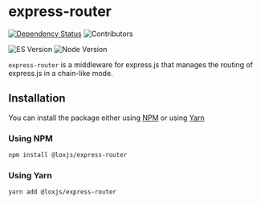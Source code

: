 # express-router

[![Dependency Status][downloads-image]][npm-url]
![Contributors](https://img.shields.io/github/contributors/loxjs/express-router?label=contributors%20on%20all%20branches)

![ES Version](https://img.shields.io/badge/ES-2021-yellow)
![Node Version](https://img.shields.io/badge/node-18.x-green)

`express-router` is a middleware for express.js that manages the routing of express.js in a chain-like mode.

## Installation

You can install the package either using [NPM](https://www.npmjs.com/package/@loxjs/express-router) or using [Yarn](https://yarnpkg.com/package/@loxjs/express-router)


### Using NPM

```bash
npm install @loxjs/express-router
```

### Using Yarn

```bash
yarn add @loxjs/express-router
```

[npm-url]: https://npmjs.org/package/@loxjs/express-router
[downloads-image]: https://img.shields.io/npm/dm/@loxjs/express-router?label=npm%20downloads
